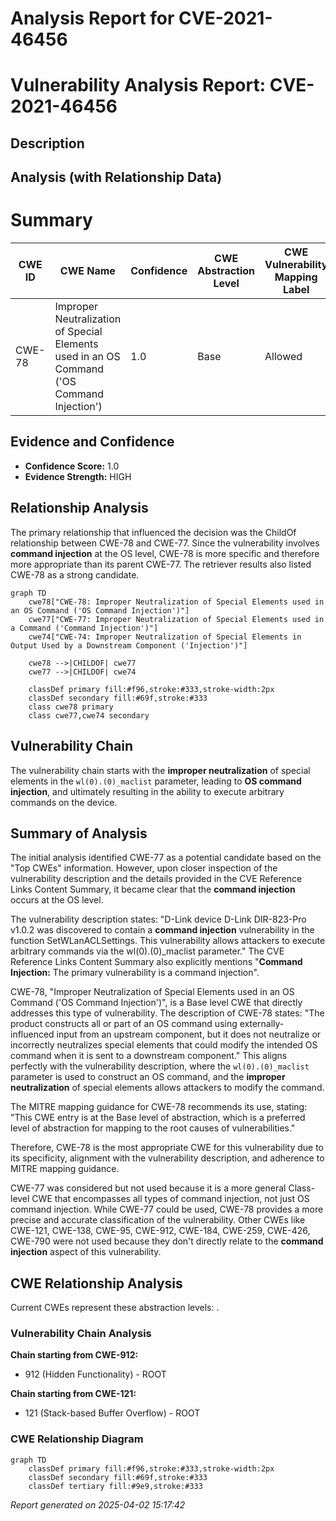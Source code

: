 # Analysis Report for CVE-2021-46456

# Vulnerability Analysis Report: CVE-2021-46456

## Description



## Analysis (with Relationship Data)

# Summary
| CWE ID | CWE Name | Confidence | CWE Abstraction Level | CWE Vulnerability Mapping Label | CWE-Vulnerability Mapping Notes |
|---|---|---|---|---|---|
| CWE-78 | Improper Neutralization of Special Elements used in an OS Command ('OS Command Injection') | 1.0 | Base | Allowed | Primary CWE |

## Evidence and Confidence

*   **Confidence Score:** 1.0
*   **Evidence Strength:** HIGH

## Relationship Analysis
The primary relationship that influenced the decision was the ChildOf relationship between CWE-78 and CWE-77. Since the vulnerability involves **command injection** at the OS level, CWE-78 is more specific and therefore more appropriate than its parent CWE-77. The retriever results also listed CWE-78 as a strong candidate.

```mermaid
graph TD
    cwe78["CWE-78: Improper Neutralization of Special Elements used in an OS Command ('OS Command Injection')"]
    cwe77["CWE-77: Improper Neutralization of Special Elements used in a Command ('Command Injection')"]
    cwe74["CWE-74: Improper Neutralization of Special Elements in Output Used by a Downstream Component ('Injection')"]
    
    cwe78 -->|CHILDOF| cwe77
    cwe77 -->|CHILDOF| cwe74

    classDef primary fill:#f96,stroke:#333,stroke-width:2px
    classDef secondary fill:#69f,stroke:#333
    class cwe78 primary
    class cwe77,cwe74 secondary
```

## Vulnerability Chain
The vulnerability chain starts with the **improper neutralization** of special elements in the `wl(0).(0)_maclist` parameter, leading to **OS command injection**, and ultimately resulting in the ability to execute arbitrary commands on the device.

## Summary of Analysis
The initial analysis identified CWE-77 as a potential candidate based on the "Top CWEs" information. However, upon closer inspection of the vulnerability description and the details provided in the CVE Reference Links Content Summary, it became clear that the **command injection** occurs at the OS level.

The vulnerability description states: "D-Link device D-Link DIR-823-Pro v1.0.2 was discovered to contain a **command injection** vulnerability in the function SetWLanACLSettings. This vulnerability allows attackers to execute arbitrary commands via the wl(0).(0)_maclist parameter." The CVE Reference Links Content Summary also explicitly mentions "**Command Injection:** The primary vulnerability is a command injection".

CWE-78, "Improper Neutralization of Special Elements used in an OS Command ('OS Command Injection')", is a Base level CWE that directly addresses this type of vulnerability. The description of CWE-78 states: "The product constructs all or part of an OS command using externally-influenced input from an upstream component, but it does not neutralize or incorrectly neutralizes special elements that could modify the intended OS command when it is sent to a downstream component." This aligns perfectly with the vulnerability description, where the `wl(0).(0)_maclist` parameter is used to construct an OS command, and the **improper neutralization** of special elements allows attackers to modify the command.

The MITRE mapping guidance for CWE-78 recommends its use, stating: "This CWE entry is at the Base level of abstraction, which is a preferred level of abstraction for mapping to the root causes of vulnerabilities."

Therefore, CWE-78 is the most appropriate CWE for this vulnerability due to its specificity, alignment with the vulnerability description, and adherence to MITRE mapping guidance.

CWE-77 was considered but not used because it is a more general Class-level CWE that encompasses all types of command injection, not just OS command injection. While CWE-77 could be used, CWE-78 provides a more precise and accurate classification of the vulnerability. Other CWEs like CWE-121, CWE-138, CWE-95, CWE-912, CWE-184, CWE-259, CWE-426, CWE-790 were not used because they don't directly relate to the **command injection** aspect of this vulnerability.


## CWE Relationship Analysis

Current CWEs represent these abstraction levels: .


### Vulnerability Chain Analysis

**Chain starting from CWE-912:**
- 912 (Hidden Functionality) - ROOT


**Chain starting from CWE-121:**
- 121 (Stack-based Buffer Overflow) - ROOT



### CWE Relationship Diagram

```mermaid
graph TD
    classDef primary fill:#f96,stroke:#333,stroke-width:2px
    classDef secondary fill:#69f,stroke:#333
    classDef tertiary fill:#9e9,stroke:#333
```



*Report generated on 2025-04-02 15:17:42*
